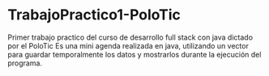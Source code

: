 # TrabajoPractico1-PoloTic
Primer trabajo practico del curso de desarrollo full stack con java dictado por el PoloTic
Es una mini agenda realizada en java, utilizando un vector para guardar temporalmente los datos y mostrarlos durante la ejecución del programa.
